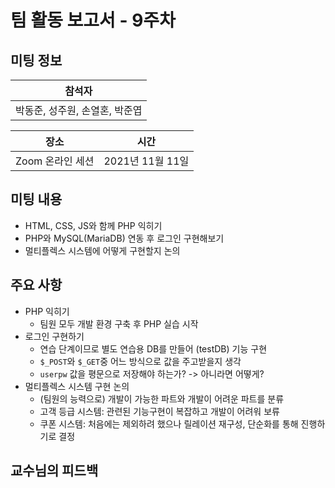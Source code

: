 # 팀 활동 보고서 - 9주차
## 미팅 정보
|참석자|
|-|
|박동준, 성주원, 손열혼, 박준엽|

|장소|시간|
|-|-|
|Zoom 온라인 세션|2021년 11월 11일|

## 미팅 내용
- HTML, CSS, JS와 함께 PHP 익히기
- PHP와 MySQL(MariaDB) 연동 후 로그인 구현해보기
- 멀티플렉스 시스템에 어떻게 구현할지 논의

## 주요 사항
- PHP 익히기
  - 팀원 모두 개발 환경 구축 후 PHP 실습 시작
- 로그인 구현하기
  - 연습 단계이므로 별도 연습용 DB를 만들어 (testDB) 기능 구현
  - `$_POST`와 `$_GET`중 어느 방식으로 값을 주고받을지 생각
  - `userpw` 값을 평문으로 저장해야 하는가? -> 아니라면 어떻게?
- 멀티플렉스 시스템 구현 논의
  - (팀원의 능력으로) 개발이 가능한 파트와 개발이 어려운 파트를 분류
  - 고객 등급 시스템: 관련된 기능구현이 복잡하고 개발이 어려워 보류
  - 쿠폰 시스템: 처음에는 제외하려 했으나 릴레이션 재구성, 단순화를 통해 진행하기로 결정

## 교수님의 피드백
